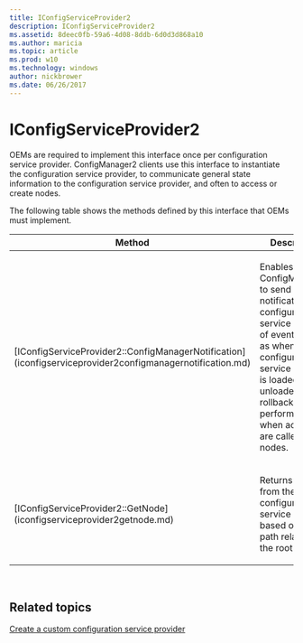 ```yaml
---
title: IConfigServiceProvider2
description: IConfigServiceProvider2
ms.assetid: 8deec0fb-59a6-4d08-8ddb-6d0d3d868a10
ms.author: maricia
ms.topic: article
ms.prod: w10
ms.technology: windows
author: nickbrower
ms.date: 06/26/2017
---
```


# IConfigServiceProvider2


OEMs are required to implement this interface once per configuration service provider. ConfigManager2 clients use this interface to instantiate the configuration service provider, to communicate general state information to the configuration service provider, and often to access or create nodes.

The following table shows the methods defined by this interface that OEMs must implement.

<table>
<colgroup>
<col width="50%" />
<col width="50%" />
</colgroup>
<thead>
<tr class="header">
<th>Method</th>
<th>Description</th>
</tr>
</thead>
<tbody>
<tr class="odd">
<td><p>[IConfigServiceProvider2::ConfigManagerNotification](iconfigserviceprovider2configmanagernotification.md)</p></td>
<td><p>Enables ConfigManager2 to send notifications to a configuration service provider of events such as when the configuration service provider is loaded or unloaded, when rollbacks are performed, and when actions are called on nodes.</p></td>
</tr>
<tr class="even">
<td><p>[IConfigServiceProvider2::GetNode](iconfigserviceprovider2getnode.md)</p></td>
<td><p>Returns a node from the configuration service provider based on the path relative to the root node.</p></td>
</tr>
</tbody>
</table>

 

## Related topics

[Create a custom configuration service provider](create-a-custom-configuration-service-provider.md)

 






